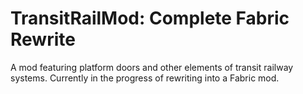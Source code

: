 TransitRailMod: Complete Fabric Rewrite
==============

A mod featuring platform doors and other elements of transit railway systems. Currently in the progress of rewriting into a Fabric mod.
